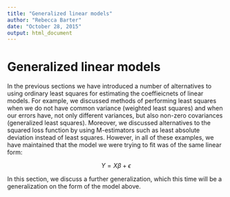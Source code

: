 ```yaml
---
title: "Generalized linear models"
author: "Rebecca Barter"
date: "October 28, 2015"
output: html_document
---
```



# Generalized linear models

In the previous sections we have introduced a number of alternatives to using ordinary least squares for estimating the coeffieicnets of linear models. For example, we discussed methods of performing least squares when we do not have common variance (weighted least squares) and when our errors have, not only different variances, but also non-zero covariances (generalized least squares). Moreover, we discussed alternatives to the squared loss function by using M-estimators such as least absolute deviation instead of least squares. However, in all of these examples, we have maintained that the model we were trying to fit was of the same linear form:

$$Y = X \beta + \epsilon$$

In this section, we discuss a further generalization, which this time will be a generalization on the form of the model above.




